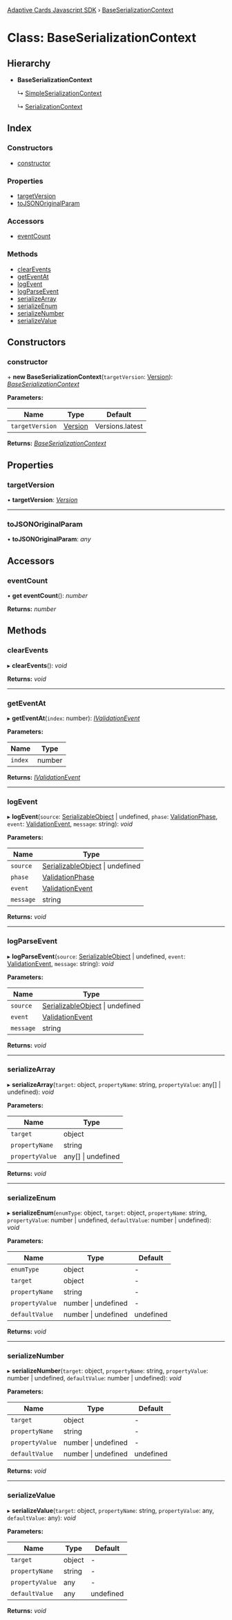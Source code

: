 [Adaptive Cards Javascript SDK](../README.md) › [BaseSerializationContext](baseserializationcontext.md)

# Class: BaseSerializationContext

## Hierarchy

* **BaseSerializationContext**

  ↳ [SimpleSerializationContext](simpleserializationcontext.md)

  ↳ [SerializationContext](serializationcontext.md)

## Index

### Constructors

* [constructor](baseserializationcontext.md#constructor)

### Properties

* [targetVersion](baseserializationcontext.md#targetversion)
* [toJSONOriginalParam](baseserializationcontext.md#tojsonoriginalparam)

### Accessors

* [eventCount](baseserializationcontext.md#eventcount)

### Methods

* [clearEvents](baseserializationcontext.md#clearevents)
* [getEventAt](baseserializationcontext.md#geteventat)
* [logEvent](baseserializationcontext.md#logevent)
* [logParseEvent](baseserializationcontext.md#logparseevent)
* [serializeArray](baseserializationcontext.md#serializearray)
* [serializeEnum](baseserializationcontext.md#serializeenum)
* [serializeNumber](baseserializationcontext.md#serializenumber)
* [serializeValue](baseserializationcontext.md#serializevalue)

## Constructors

###  constructor

\+ **new BaseSerializationContext**(`targetVersion`: [Version](version.md)): *[BaseSerializationContext](baseserializationcontext.md)*

**Parameters:**

Name | Type | Default |
------ | ------ | ------ |
`targetVersion` | [Version](version.md) | Versions.latest |

**Returns:** *[BaseSerializationContext](baseserializationcontext.md)*

## Properties

###  targetVersion

• **targetVersion**: *[Version](version.md)*

___

###  toJSONOriginalParam

• **toJSONOriginalParam**: *any*

## Accessors

###  eventCount

• **get eventCount**(): *number*

**Returns:** *number*

## Methods

###  clearEvents

▸ **clearEvents**(): *void*

**Returns:** *void*

___

###  getEventAt

▸ **getEventAt**(`index`: number): *[IValidationEvent](../interfaces/ivalidationevent.md)*

**Parameters:**

Name | Type |
------ | ------ |
`index` | number |

**Returns:** *[IValidationEvent](../interfaces/ivalidationevent.md)*

___

###  logEvent

▸ **logEvent**(`source`: [SerializableObject](serializableobject.md) | undefined, `phase`: [ValidationPhase](../enums/validationphase.md), `event`: [ValidationEvent](../enums/validationevent.md), `message`: string): *void*

**Parameters:**

Name | Type |
------ | ------ |
`source` | [SerializableObject](serializableobject.md) &#124; undefined |
`phase` | [ValidationPhase](../enums/validationphase.md) |
`event` | [ValidationEvent](../enums/validationevent.md) |
`message` | string |

**Returns:** *void*

___

###  logParseEvent

▸ **logParseEvent**(`source`: [SerializableObject](serializableobject.md) | undefined, `event`: [ValidationEvent](../enums/validationevent.md), `message`: string): *void*

**Parameters:**

Name | Type |
------ | ------ |
`source` | [SerializableObject](serializableobject.md) &#124; undefined |
`event` | [ValidationEvent](../enums/validationevent.md) |
`message` | string |

**Returns:** *void*

___

###  serializeArray

▸ **serializeArray**(`target`: object, `propertyName`: string, `propertyValue`: any[] | undefined): *void*

**Parameters:**

Name | Type |
------ | ------ |
`target` | object |
`propertyName` | string |
`propertyValue` | any[] &#124; undefined |

**Returns:** *void*

___

###  serializeEnum

▸ **serializeEnum**(`enumType`: object, `target`: object, `propertyName`: string, `propertyValue`: number | undefined, `defaultValue`: number | undefined): *void*

**Parameters:**

Name | Type | Default |
------ | ------ | ------ |
`enumType` | object | - |
`target` | object | - |
`propertyName` | string | - |
`propertyValue` | number &#124; undefined | - |
`defaultValue` | number &#124; undefined | undefined |

**Returns:** *void*

___

###  serializeNumber

▸ **serializeNumber**(`target`: object, `propertyName`: string, `propertyValue`: number | undefined, `defaultValue`: number | undefined): *void*

**Parameters:**

Name | Type | Default |
------ | ------ | ------ |
`target` | object | - |
`propertyName` | string | - |
`propertyValue` | number &#124; undefined | - |
`defaultValue` | number &#124; undefined | undefined |

**Returns:** *void*

___

###  serializeValue

▸ **serializeValue**(`target`: object, `propertyName`: string, `propertyValue`: any, `defaultValue`: any): *void*

**Parameters:**

Name | Type | Default |
------ | ------ | ------ |
`target` | object | - |
`propertyName` | string | - |
`propertyValue` | any | - |
`defaultValue` | any | undefined |

**Returns:** *void*
